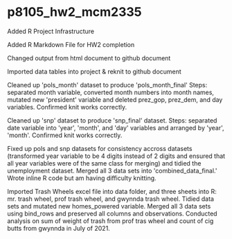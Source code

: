 # p8105_hw2_mcm2335

Added R Project Infrastructure

Added R Markdown File for HW2 completion

Changed output from html document to github document

Imported data tables into project & reknit to github document

Cleaned up 'pols_month' dataset to produce 'pols_month_final'
Steps: separated month variable, converted month numbers into month names, mutated new 'president' variable and deleted prez_gop, prez_dem, and day variables. Confirmed knit works correctly.

Cleaned up 'snp' dataset to produce 'snp_final' dataset.
Steps: separated date variable into 'year', 'month', and 'day' variables and arranged by 'year', 'month'. Confirmed knit works correctly.

Fixed up pols and snp datasets for consistency accross datasets (transformed year variable to be 4 digits instead of 2 digits and ensured that all year variables were of the same class for merging) and tidied the unemployment dataset. Merged all 3 data sets into 'combined_data_final.' Wrote inline R code but am having difficulty knitting.

Imported Trash Wheels excel file into data folder, and three sheets into R: mr. trash wheel, prof trash wheel, and gwynnda trash wheel. Tidied data sets and mutated new homes_powered variable. Merged all 3 data sets using bind_rows and preserved all columns and observations. Conducted analysis on sum of weight of trash from prof tras wheel and count of cig butts from gwynnda in July of 2021.